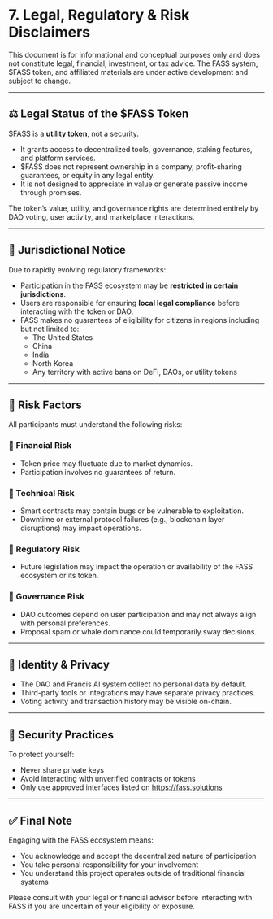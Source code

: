 # 7. Legal, Regulatory & Risk Disclaimers

This document is for informational and conceptual purposes only and does not constitute legal, financial, investment, or tax advice. The FASS system, $FASS token, and affiliated materials are under active development and subject to change.

---

## ⚖️ Legal Status of the $FASS Token

$FASS is a **utility token**, not a security.

- It grants access to decentralized tools, governance, staking features, and platform services.
- $FASS does not represent ownership in a company, profit-sharing guarantees, or equity in any legal entity.
- It is not designed to appreciate in value or generate passive income through promises.

The token’s value, utility, and governance rights are determined entirely by DAO voting, user activity, and marketplace interactions.

---

## 🏦 Jurisdictional Notice

Due to rapidly evolving regulatory frameworks:

- Participation in the FASS ecosystem may be **restricted in certain jurisdictions**.
- Users are responsible for ensuring **local legal compliance** before interacting with the token or DAO.
- FASS makes no guarantees of eligibility for citizens in regions including but not limited to:
  - The United States
  - China
  - India
  - North Korea
  - Any territory with active bans on DeFi, DAOs, or utility tokens

---

## 🛑 Risk Factors

All participants must understand the following risks:

### 💸 Financial Risk
- Token price may fluctuate due to market dynamics.
- Participation involves no guarantees of return.

### 🧱 Technical Risk
- Smart contracts may contain bugs or be vulnerable to exploitation.
- Downtime or external protocol failures (e.g., blockchain layer disruptions) may impact operations.

### 👮 Regulatory Risk
- Future legislation may impact the operation or availability of the FASS ecosystem or its token.

### 🧠 Governance Risk
- DAO outcomes depend on user participation and may not always align with personal preferences.
- Proposal spam or whale dominance could temporarily sway decisions.

---

## 🪪 Identity & Privacy

- The DAO and Francis AI system collect no personal data by default.
- Third-party tools or integrations may have separate privacy practices.
- Voting activity and transaction history may be visible on-chain.

---

## 🔐 Security Practices

To protect yourself:
- Never share private keys
- Avoid interacting with unverified contracts or tokens
- Only use approved interfaces listed on https://fass.solutions

---

## ✅ Final Note

Engaging with the FASS ecosystem means:
- You acknowledge and accept the decentralized nature of participation
- You take personal responsibility for your involvement
- You understand this project operates outside of traditional financial systems

Please consult with your legal or financial advisor before interacting with FASS if you are uncertain of your eligibility or exposure.

